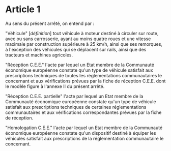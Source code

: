 # Article 1

Au sens du présent arrêté, on entend par :

"Véhicule" [*définition*] tout véhicule à moteur destiné à circuler sur route, avec ou sans carrosserie, ayant au moins quatre roues et une vitesse maximale par construction supérieure à 25 km/h, ainsi que ses remorques, à l'exception des véhicules qui se déplacent sur rails, ainsi que des tracteurs et machines agricoles.

"Réception C.E.E." l'acte par lequel un Etat membre de la Communauté économique européenne constate qu'un type de véhicule satisfait aux prescriptions techniques de toutes les réglementations communautaires le concernant et aux vérifications prévues par la fiche de réception C.E.E. dont le modèle figure à l'annexe II du présent arrêté.

"Réception C.E.E. partielle" l'acte par lequel un Etat membre de la Communauté économique européenne constate qu'un type de véhicule satisfait aux prescriptions techniques de certaines réglementations communautaires et aux vérifications correspondantes prévues par la fiche de réception.

"Homologation C.E.E." l'acte par lequel un Etat membre de la Communauté économique européenne constate qu'un dispositif destiné à équiper les véhicules satisfait aux prescriptions de la réglementation communautaire le concernant.
